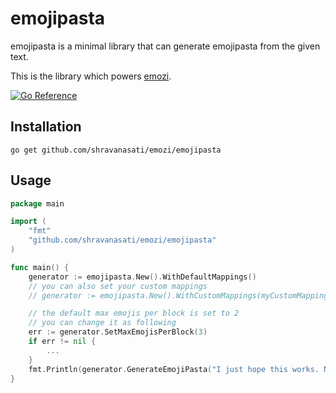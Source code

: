 # emojipasta

emojipasta is a minimal library that can generate emojipasta from the given text.

This is the library which powers [emozi](https://github.com/shravanasati/emozi).

[![Go Reference](https://pkg.go.dev/badge/github.com/shravanasati/emozi/emojipasta.svg)](https://pkg.go.dev/github.com/shravanasati/emozi/emojipasta)


## Installation

```
go get github.com/shravanasati/emozi/emojipasta
```

## Usage

```go
package main

import (
	"fmt"
	"github.com/shravanasati/emozi/emojipasta"
)

func main() {
	generator := emojipasta.New().WithDefaultMappings()
	// you can also set your custom mappings
	// generator := emojipasta.New().WithCustomMappings(myCustomMapping)

	// the default max emojis per block is set to 2
	// you can change it as following
	err := generator.SetMaxEmojisPerBlock(3)
	if err != nil {
		...
	}
	fmt.Println(generator.GenerateEmojiPasta("I just hope this works. No tests are available sorry."))
}
```
